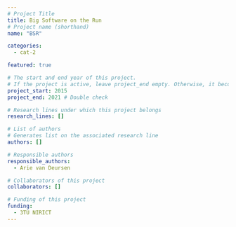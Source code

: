 ```yaml
---
# Project Title
title: Big Software on the Run
# Project name (shorthand)
name: "BSR"

categories: 
  - cat-2

featured: true

# The start and end year of this project.
# If the project is active, leave project_end empty. Otherwise, it becomes a past project.
project_start: 2015
project_end: 2021 # Double check

# Research lines under which this project belongs
research_lines: []

# List of authors 
# Generates list on the associated research line
authors: []

# Responsible authors
responsible_authors:
  - Arie van Deursen

# Collaborators of this project
collaborators: []

# Funding of this project
funding:
  - 3TU NIRICT	
---
```

